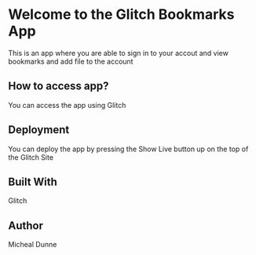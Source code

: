 Welcome to the Glitch Bookmarks App
==============================
This is an app where you are able to sign in to your accout and 
view bookmarks and add file to the account

How to access app?
------------------
You can access the app using Glitch

Deployment
----------
You can deploy the app by pressing the Show Live button up on the top of the 
Glitch Site

Built With
----------
Glitch

Author
------
Micheal Dunne